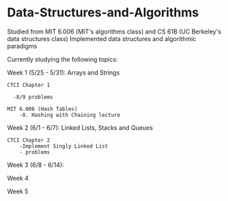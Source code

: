 # Data-Structures-and-Algorithms
Studied from MIT 6.006 (MIT's algorithms class) and CS 61B (UC Berkeley's data structures class)
Implemented data structures and algorithmic paradigms

Currently studying the following topics:

Week 1 (5/25 - 5/31): Arrays and Strings

    CTCI Chapter 1
  
      -8/9 problems 
    
    MIT 6.006 (Hash Tables) 
        -8. Hashing with Chaining lecture
  

Week 2 (6/1 - 6/7): Linked Lists, Stacks and Queues

    CTCI Chapter 2
        -Implement Singly Linked List
        - problems
        

Week 3 (6/8 - 6/14): 

Week 4 

Week 5 

